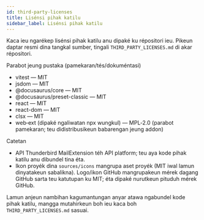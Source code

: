 ```yaml
---
id: third-party-licenses
title: Lisénsi pihak katilu
sidebar_label: Lisénsi pihak katilu
---
```


Kaca ieu ngarékep lisénsi pihak katilu anu dipaké ku répositori ieu. Pikeun daptar resmi dina tangkal sumber, tingali `THIRD_PARTY_LICENSES.md` di akar répositori.

Parabot jeung pustaka (pamekaran/tés/dokuméntasi)

- vitest — MIT
- jsdom — MIT
- @docusaurus/core — MIT
- @docusaurus/preset-classic — MIT
- react — MIT
- react-dom — MIT
- clsx — MIT
- web‑ext (dipaké ngaliwatan npx wungkul) — MPL‑2.0 (parabot pamekaran; teu didistribusikeun babarengan jeung addon)

Catetan

- API Thunderbird MailExtension téh API platform; teu aya kode pihak katilu anu dibundel tina éta.
- Ikon proyék dina `sources/icons` mangrupa aset proyék (MIT iwal lamun dinyatakeun sabalikna). Logo/ikon GitHub mangrupakeun mérek dagang GitHub sarta teu katutupan ku MIT; éta dipaké nurutkeun pituduh mérek GitHub.

Lamun anjeun nambihan kagumantungan anyar atawa ngabundel kode pihak katilu, mangga mutahirkeun boh ieu kaca boh `THIRD_PARTY_LICENSES.md` sasuai.
